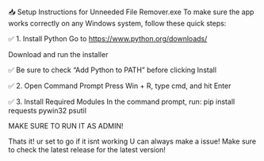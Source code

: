 📥 Setup Instructions for Unneeded File Remover.exe
To make sure the app works correctly on any Windows system, follow these quick steps:

✅ 1. Install Python
Go to https://www.python.org/downloads/

Download and run the installer

✅ Be sure to check “Add Python to PATH” before clicking Install

✅ 2. Open Command Prompt
Press Win + R, type cmd, and hit Enter

✅ 3. Install Required Modules
In the command prompt, run:
pip install requests pywin32 psutil

MAKE SURE TO RUN IT AS ADMIN!

Thats it! ur set to go if it isnt working U can always make a issue!
Make sure to check the latest release for the latest version!
